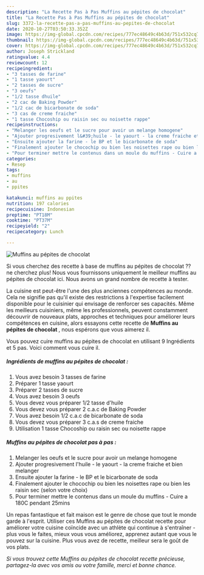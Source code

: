 ```yaml
---
description: "La Recette Pas à Pas Muffins au pépites de chocolat"
title: "La Recette Pas à Pas Muffins au pépites de chocolat"
slug: 3372-la-recette-pas-a-pas-muffins-au-pepites-de-chocolat
date: 2020-10-27T03:50:33.352Z
image: https://img-global.cpcdn.com/recipes/777ec48649c4b63d/751x532cq70/muffins-au-pepites-de-chocolat-photo-principale-de-la-recette.jpg
thumbnail: https://img-global.cpcdn.com/recipes/777ec48649c4b63d/751x532cq70/muffins-au-pepites-de-chocolat-photo-principale-de-la-recette.jpg
cover: https://img-global.cpcdn.com/recipes/777ec48649c4b63d/751x532cq70/muffins-au-pepites-de-chocolat-photo-principale-de-la-recette.jpg
author: Joseph Strickland
ratingvalue: 4.4
reviewcount: 12
recipeingredient:
- "3 tasses de farine"
- "1 tasse yaourt"
- "2 tasses de sucre"
- "3 oeufs"
- "1/2 tasse dhuile"
- "2 cac de Baking Powder"
- "1/2 cac de bicarbonate de soda"
- "3 cas de creme fraiche"
- "1 tasse Chocoship ou raisin sec ou noisette rappe"
recipeinstructions:
- "Melanger les oeufs et le sucre pour avoir un melange homogene"
- "Ajouter progresivement l&#39;huile - le yaourt - la creme fraiche et bien melanger"
- "Ensuite ajouter la farine - le BP et le bicarbonate de soda"
- "Finalement ajouter le chocochip ou bien les noisettes rape ou bien les raisin sec (selon votre choix)"
- "Pour terminer mettre le contenus dans un moule du muffins - Cuire a 180C pendant 25mins"
categories:
- Resep
tags:
- muffins
- au
- ppites

katakunci: muffins au ppites 
nutrition: 197 calories
recipecuisine: Indonesian
preptime: "PT18M"
cooktime: "PT37M"
recipeyield: "2"
recipecategory: Lunch

---
```



![Muffins au pépites de chocolat](https://img-global.cpcdn.com/recipes/777ec48649c4b63d/751x532cq70/muffins-au-pepites-de-chocolat-photo-principale-de-la-recette.jpg)

Si vous cherchez des recette à base de muffins au pépites de chocolat ?? ne cherchez plus! Nous vous fournissons uniquement le meilleur muffins au pépites de chocolat ici. Nous avons un grand nombre de recette à tester.

La cuisine est peut-être l'une des plus anciennes compétences au monde. Cela ne signifie pas qu'il existe des restrictions à l'expertise facilement disponible pour le cuisinier qui envisage de renforcer ses capacités. Même les meilleurs cuisiniers, même les professionnels, peuvent constamment découvrir de nouveaux plats, approches et techniques pour améliorer leurs compétences en cuisine, alors essayons cette recette de <strong> Muffins au pépites de chocolat </strong>, nous espérons que vous aimerez il.

<!--inarticleads1-->

Vous pouvez cuire muffins au pépites de chocolat en utilisant 9 Ingrédients et 5 pas. Voici comment vous cuire il.

##### Ingrédients de muffins au pépites de chocolat :

1. Vous avez besoin 3 tasses de farine
1. Préparer 1 tasse yaourt
1. Préparer 2 tasses de sucre
1. Vous avez besoin 3 oeufs
1. Vous devez vous préparer 1/2 tasse d&#39;huile
1. Vous devez vous préparer 2 c.a.c de Baking Powder
1. Vous avez besoin 1/2 c.a.c de bicarbonate de soda
1. Vous devez vous préparer 3 c.a.s de creme fraiche
1. Utilisation 1 tasse Chocoship ou raisin sec ou noisette rappe




<!--inarticleads2-->

##### Muffins au pépites de chocolat pas à pas :

1. Melanger les oeufs et le sucre pour avoir un melange homogene
1. Ajouter progresivement l&#39;huile - le yaourt - la creme fraiche et bien melanger
1. Ensuite ajouter la farine - le BP et le bicarbonate de soda
1. Finalement ajouter le chocochip ou bien les noisettes rape ou bien les raisin sec (selon votre choix)
1. Pour terminer mettre le contenus dans un moule du muffins - Cuire a 180C pendant 25mins




<!--inarticleads1-->

<p>
Un repas fantastique et fait maison est le genre de chose que tout le monde garde à l'esprit. Utiliser ces Muffins au pépites de chocolat recette pour améliorer votre cuisine coïncide avec un athlète qui continue à s'entraîner - plus vous le faites, mieux vous vous améliorez, apprenez autant que vous le pouvez sur la cuisine. Plus vous avez de recette, meilleur sera le goût de vos plats.
</p>

<p>
<i>Si vous trouvez cette Muffins au pépites de chocolat recette précieuse, partagez-la avec vos amis ou votre famille, merci et bonne chance.</i>
</p>
